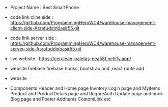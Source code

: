 * Project Name : Best SmartPhone

* code link cline side : https://github.com/ProgrammingHeroWC4/warehouse-management-client-side-Asrafuddinbasir55.git

* code link server side : https://github.com/ProgrammingHeroWC4/warehouse-management-server-side-Asrafuddinbasir55.git


* live website : https://cerulean-paletas-eea58f.netlify.app/


* website firebase firebase hooks, bootstrap and ,react route add
* website 

* Components Header and Home page Invntory Login page and Myitems Product and ProductDetals page and RequreAuth Update page and hook Blog page and Footer Additems CostomLink etc



 